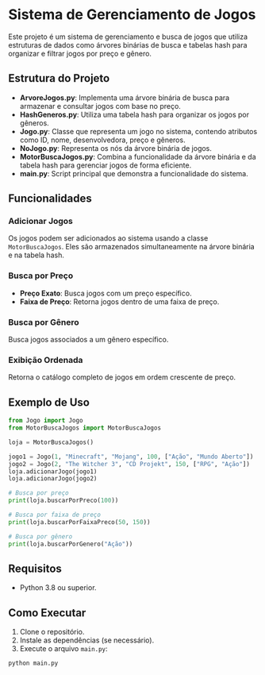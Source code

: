# Sistema de Gerenciamento de Jogos

Este projeto é um sistema de gerenciamento e busca de jogos que utiliza estruturas de dados como árvores binárias de busca e tabelas hash para organizar e filtrar jogos por preço e gênero.

## Estrutura do Projeto

- **ArvoreJogos.py**: Implementa uma árvore binária de busca para armazenar e consultar jogos com base no preço.
- **HashGeneros.py**: Utiliza uma tabela hash para organizar os jogos por gêneros.
- **Jogo.py**: Classe que representa um jogo no sistema, contendo atributos como ID, nome, desenvolvedora, preço e gêneros.
- **NoJogo.py**: Representa os nós da árvore binária de jogos.
- **MotorBuscaJogos.py**: Combina a funcionalidade da árvore binária e da tabela hash para gerenciar jogos de forma eficiente.
- **main.py**: Script principal que demonstra a funcionalidade do sistema.

## Funcionalidades

### Adicionar Jogos
Os jogos podem ser adicionados ao sistema usando a classe `MotorBuscaJogos`. Eles são armazenados simultaneamente na árvore binária e na tabela hash.

### Busca por Preço
- **Preço Exato**: Busca jogos com um preço específico.
- **Faixa de Preço**: Retorna jogos dentro de uma faixa de preço.

### Busca por Gênero
Busca jogos associados a um gênero específico.

### Exibição Ordenada
Retorna o catálogo completo de jogos em ordem crescente de preço.

## Exemplo de Uso

```python
from Jogo import Jogo
from MotorBuscaJogos import MotorBuscaJogos

loja = MotorBuscaJogos()

jogo1 = Jogo(1, "Minecraft", "Mojang", 100, ["Ação", "Mundo Aberto"])
jogo2 = Jogo(2, "The Witcher 3", "CD Projekt", 150, ["RPG", "Ação"])
loja.adicionarJogo(jogo1)
loja.adicionarJogo(jogo2)

# Busca por preço
print(loja.buscarPorPreco(100))

# Busca por faixa de preço
print(loja.buscarPorFaixaPreco(50, 150))

# Busca por gênero
print(loja.buscarPorGenero("Ação"))
```

## Requisitos

- Python 3.8 ou superior.

## Como Executar

1. Clone o repositório.
2. Instale as dependências (se necessário).
3. Execute o arquivo `main.py`:

```bash
python main.py
```
